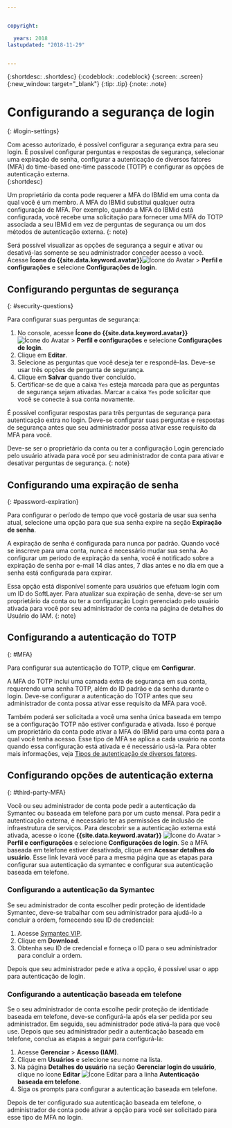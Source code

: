 ```yaml
---


copyright:

  years: 2018
lastupdated: "2018-11-29"


---
```


{:shortdesc: .shortdesc}
{:codeblock: .codeblock}
{:screen: .screen}
{:new_window: target="_blank"}
{:tip: .tip}
{:note: .note}


# Configurando a segurança de login
{: #login-settings}

Com acesso autorizado, é possível configurar a segurança extra para seu login. É possível configurar perguntas e respostas de segurança, selecionar uma expiração de senha, configurar a autenticação de diversos fatores (MFA) do time-based one-time passcode (TOTP) e configurar as opções de autenticação externa.  
{:shortdesc}

Um proprietário da conta pode requerer a MFA do IBMid em uma conta da qual você é um membro. A MFA do IBMid substitui qualquer outra configuração de MFA. Por exemplo, quando a MFA do IBMid está configurada, você recebe uma solicitação para fornecer uma MFA do TOTP associada a seu IBMid em vez de perguntas de segurança ou um dos métodos de autenticação externa.
{: note}

Será possível visualizar as opções de segurança a seguir e ativar ou desativá-las somente se seu administrador conceder acesso a você. Acesse **Ícone do {{site.data.keyword.avatar}}**![Ícone do Avatar](../icons/i-avatar-icon.svg) > **Perfil e configurações** e selecione **Configurações de login**.

## Configurando perguntas de segurança
{: #security-questions}

Para configurar suas perguntas de segurança:
1. No console, acesse **Ícone do {{site.data.keyword.avatar}}**![Ícone do Avatar](../icons/i-avatar-icon.svg) > **Perfil e configurações** e selecione **Configurações de login**.
2. Clique em **Editar**. 
3. Selecione as perguntas que você deseja ter e respondê-las. Deve-se usar três opções de pergunta de segurança.
4. Clique em **Salvar** quando tiver concluído.  
5. Certificar-se de que a caixa `Yes` esteja marcada para que as perguntas de segurança sejam ativadas. Marcar a caixa `Yes` pode solicitar que você se conecte à sua conta novamente.  

É possível configurar respostas para três perguntas de segurança para autenticação extra no login. Deve-se configurar suas perguntas e respostas de segurança antes que seu administrador possa ativar esse requisito da MFA para você.

Deve-se ser o proprietário da conta ou ter a configuração Login gerenciado pelo usuário ativada para você por seu administrador de conta para ativar e desativar perguntas de segurança.
{: note}

## Configurando uma expiração de senha
{: #password-expiration}

Para configurar o período de tempo que você gostaria de usar sua senha atual, selecione uma opção para que sua senha expire na seção **Expiração de senha**.

A expiração de senha é configurada para nunca por padrão. Quando você se inscreve para uma conta, nunca é necessário mudar sua senha. Ao configurar um período de expiração da senha, você é notificado sobre a expiração de senha por e-mail 14 dias antes, 7 dias antes e no dia em que a senha está configurada para expirar.

Essa opção está disponível somente para usuários que efetuam login com um ID do SoftLayer. Para atualizar sua expiração de senha, deve-se ser um proprietário da conta ou ter a configuração Login gerenciado pelo usuário ativada para você por seu administrador de conta na página de detalhes do Usuário do IAM.
{: note}

## Configurando a autenticação do TOTP
{: #MFA}

Para configurar sua autenticação do TOTP, clique em **Configurar**. 

A MFA do TOTP inclui uma camada extra de segurança em sua conta, requerendo uma senha TOTP, além do ID padrão e da senha durante o login. Deve-se configurar a autenticação do TOTP antes que seu administrador de conta possa ativar esse requisito da MFA para você.

Também poderá ser solicitada a você uma senha única baseada em tempo se a configuração TOTP não estiver configurada e ativada. Isso é porque um proprietário da conta pode ativar a MFA do IBMid para uma conta para a qual você tenha acesso. Esse tipo de MFA se aplica a cada usuário na conta quando essa configuração está ativada e é necessário usá-la. Para obter mais informações, veja [Tipos de autenticação de diversos fatores](/docs/iam/mfatypes.html#types).


## Configurando opções de autenticação externa
{: #third-party-MFA}

Você ou seu administrador de conta pode pedir a autenticação da Symantec ou baseada em telefone para por um custo mensal. Para pedir a autenticação externa, é necessário ter as permissões de inclusão de infraestrutura de serviços. Para descobrir se a autenticação externa está ativada, acesse o ícone **{{site.data.keyword.avatar}}** ![Ícone do Avatar](../icons/i-avatar-icon.svg) > **Perfil e configurações** e selecione **Configurações de login**. Se a MFA baseada em telefone estiver desativada, clique em **Acessar detalhes do usuário**. Esse link levará você para a mesma página que as etapas para configurar sua autenticação da symantec e configurar sua autenticação baseada em telefone.  

### Configurando a autenticação da Symantec

Se seu administrador de conta escolher pedir proteção de identidade Symantec, deve-se trabalhar com seu administrador para ajudá-lo a concluir a ordem, fornecendo seu ID de credencial:

1. Acesse [Symantec VIP](https://vip.symantec.com/).
2. Clique em **Download**. 
3. Obtenha seu ID de credencial e forneça o ID para o seu administrador para concluir a ordem. 

Depois que seu administrador pede e ativa a opção, é possível usar o app para autenticação de login.

### Configurando a autenticação baseada em telefone

Se o seu administrador de conta escolhe pedir proteção de identidade baseada em telefone, deve-se configurá-la após ela ser pedida por seu administrador. Em seguida, seu administrador pode ativá-la para que você use. Depois que seu administrador pedir a autenticação baseada em telefone, conclua as etapas a seguir para configurá-la:

1. Acesse **Gerenciar** > **Acesso (IAM)**.
2. Clique em **Usuários** e selecione seu nome na lista.
3. Na página **Detalhes do usuário** na seção **Gerenciar login do usuário**, clique no ícone **Editar** ![Ícone Editar](../icons/icon_write.svg) para a linha **Autenticação baseada em telefone**.
4. Siga os prompts para configurar a autenticação baseada em telefone.

Depois de ter configurado sua autenticação baseada em telefone, o administrador de conta pode ativar a opção para você ser solicitado para esse tipo de MFA no login.


 

